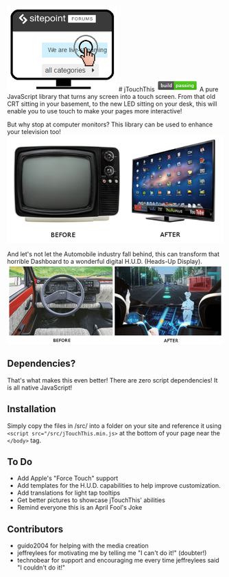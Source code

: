 <img src="https://raw.githubusercontent.com/cpradio/jTouchThis/master/images/logo.png" />
# jTouchThis
<img src="https://raw.githubusercontent.com/cpradio/jTouchThis/master/images/build-status.png" />  
A pure JavaScript library that turns any screen into a touch screen. From that old CRT sitting in your basement, 
to the new LED sitting on your desk, this will enable you to use touch to make your pages more interactive!

But why stop at computer monitors? This library can be used to enhance your television too!
<img src="https://raw.githubusercontent.com/cpradio/jTouchThis/master/images/tv_before_after.jpg" />

And let's not let the Automobile industry fall behind, this can transform that horrible Dashboard to a 
wonderful digital H.U.D. (Heads-Up Display).
<img src="https://raw.githubusercontent.com/cpradio/jTouchThis/master/images/car_before_after.jpg" />

## Dependencies?
That's what makes this even better! There are zero script dependencies! It is all native JavaScript!

## Installation
Simply copy the files in /src/ into a folder on your site and reference it using 
`<script src="/src/jTouchThis.min.js>` at the bottom of your page near the `</body>` tag.

## To Do
- Add Apple's "Force Touch" support
- Add templates for the H.U.D. capabilities to help improve customization.
- Add translations for light tap tooltips
- Get better pictures to showcase jTouchThis' abilities
- Remind everyone this is an April Fool's Joke

## Contributors
- guido2004 for helping with the media creation
- jeffreylees for motivating me by telling me "I can't do it!" (doubter!)
- technobear for support and encouraging me every time jeffreylees said "I couldn't do it!"
